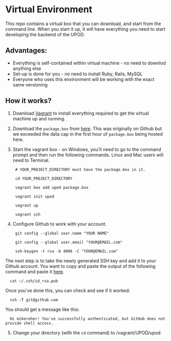 # Virtual Environment

This repo contains a virtual box that you can download, and start from the command line. When you start it up, it will have everything you need to start developing the backend of the UPOD.

## Advantages:

* Everything is self-contained within virtual machine - no need to downlod anything else
* Set-up is done for you - no need to install Ruby, Rails, MySQL
* Everyone who uses this environment will be working with the exact same versioning

## How it works?

1. Download [Vagrant](https://www.vagrantup.com/downloads.html) to install everything required to get the virtual machine up and running.
2. Download the `package.box` from [here](https://mega.nz/#!KsM2AD6a!Lud-Smyh4SQXwqySKAC29WWuct6uVODBhAeeuG4ZXbM). This was originally on Github but we exceeded the data cap in the first hour of `package.box` being hosted here.
3. Start the vagrant box - on Windows, you'll need to go to the command prompt and then run the following commands. Linux and Mac users will need to Terminal.
        
        # YOUR_PROJECT_DIRECTORY must have the package.box in it.

        cd YOUR_PROJECT_DIRECTORY
            
        vagrant box add upod package.box
    
        vagrant init upod
    
        vagrant up
        
        vagrant ssh

4. Configure Github to work with your account.
    
        git config --global user.name "YOUR NAME"
    
        git config --global user.email "YOUR@EMAIL.com"
    
        ssh-keygen -t rsa -b 4096 -C "YOUR@EMAIL.com"
  
  The next step is to take the newly generated SSH key and add it to your Github account. You want to copy and paste the output of the following command and paste it [here](https://github.com/settings/keys).
  
      cat ~/.ssh/id_rsa.pub
  
  Once you've done this, you can check and see if it worked:
  
      ssh -T git@github.com
  
  You should get a message like this:
  
      Hi mikeroher! You've successfully authenticated, but GitHub does not provide shell access.
    
5. Change your directory (with the `cd` command) to /vagrant/UPOD/upod
